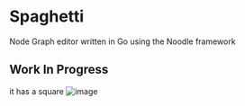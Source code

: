 # Spaghetti
Node Graph editor written in Go using the Noodle framework

## Work In Progress
it has a square 
![image](https://i.lu.je/2021/chrome_QqptsJqdjt.png)
